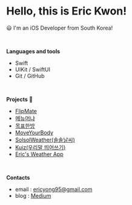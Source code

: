<!--
**KSYong/KSYong** is a ✨ _special_ ✨ repository because its `README.md` (this file) appears on your GitHub profile.

Here are some ideas to get you started:

- 🔭 I’m currently working on ...
- 🌱 I’m currently learning ...
- 👯 I’m looking to collaborate on ...
- 🤔 I’m looking for help with ...
- 💬 Ask me about ...
- 📫 How to reach me: ...
- 😄 Pronouns: ...
- ⚡ Fun fact: ...
-->

<!--div align="center"-->

# **Hello, this is Eric Kwon!**

😃 I'm an iOS Developer from South Korea!

<br>

**Languages and tools**

* Swift
* UIKit / SwiftUI
* Git / GitHub

<br>

**Projects**

* [FlipMate](https://github.com/boostcampwm2023/iOS06-FlipMate)
* [메뉴머냐](https://github.com/MenuMonya/MenuMonya-iOS)
* [목표한방](https://github.com/ObjectOneShot/iOS-ObjectOneShot)
* [MoveYourBody](https://github.com/Swift-Coding-Club/MoveYourBody)
* [SolsolWeather(솔솔날씨)](https://github.com/ericKwon95/SolsolWeather) 
* [Kuiz(우리말 띄어쓰기)](https://github.com/Swift-Coding-Club/Level1Kuiz) 
* [Eric's Weather App](https://github.com/ericKwon95/allen_hackathon_level2_Eric) 

<br>

**Contacts**
* email : ericyong95@gmail.com
* blog : [Medium](https://medium.com/@ericyong95)
